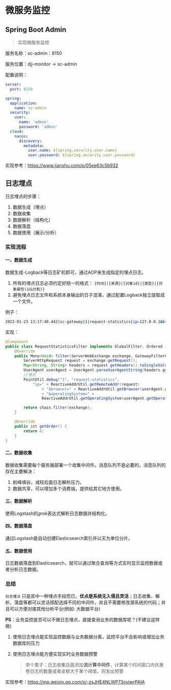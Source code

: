 # 微服务监控



## Spring Boot Admin

> 实现微服务监控

服务名称：sc-admin：8150

服务位置：djj-monitor -> sc-admin

配置说明：

```yml
server:
  port: 8150

spring:
  application:
    name: sc-admin
  security:
    user:
      name: 'admin'
      password: 'admin'
  cloud:
    nacos:
      discovery:
        metadata:
          user.name: ${spring.security.user.name}
          user.password: ${spring.security.user.password}
```

实现参考：https://www.jianshu.com/p/05ee63c5b932

## 日志埋点

日志埋点的步骤：

1. 数据生成（埋点）
2. 数据收集
3. 数据解析（结构化）
4. 数据落盘
5. 数据使用（展示/分析）

### 实现流程

#### 一、数据生成

数据生成-Logback等日志矿机即可，通过AOP来生成指定的埋点日志。

1. 所有的埋点日志必须约定好统一的格式：
   `{时间}|{来源}|{对象id}|{类型}|{对象属性(以&分割)}`
2. 避免埋点日志文件和系统本身输出的日子混淆，通过配置Logback独立提取成一个文件。

例子：

```bash
2022-01-23 13:17:40.442|sc-gateway|1|request-statistics|ip=127.0.0.1&browser=CHROME&operatingSystem=MAC_OS_X
```

实现：

```java
@Component
public class RequestStatisticsFilter implements GlobalFilter, Ordered {
    @Override
    public Mono<Void> filter(ServerWebExchange exchange, GatewayFilterChain chain) {
        ServerHttpRequest request = exchange.getRequest();
        Map<String, String> headers = request.getHeaders().toSingleValueMap();
        UserAgent userAgent = UserAgent.parseUserAgentString(headers.get("User-Agent"));
        //埋点
        PointUtil.debug("1", "request-statistics",
            "ip=" + ReactiveAddrUtil.getRemoteAddr(request)
                + "&browser=" + ReactiveAddrUtil.getBrowser(userAgent.getBrowser().name())
                + "&operatingSystem=" +
                ReactiveAddrUtil.getOperatingSystem(userAgent.getOperatingSystem().name()));

        return chain.filter(exchange);
    }

    @Override
    public int getOrder() {
        return 0;
    }
}
```

#### 二、数据收集

数据收集需要每个服务器部署一个收集中间件。消息队列不是必要的，消息队列的存在主要解决：

1. 削峰填谷，减轻后面日志解析压力。
2. 数据共享，可以增加多个消费端，提供给其它地方使用。

#### 三、数据解析

使用Logstash的*grok*表达式解析日志数据并结构化。

#### 四、数据落盘

通过Logstash能自动创建Elasticsearch索引并以天为单位分片。

#### 五、数据使用

日志数据落盘到Elasticsearch，就可以通过聚合查询等方式实时显示监控数据或者分析日志数据。

### 总结

`日志埋点` 只是其中一种埋点手段而已，**优点是系统无入侵且灵活**；日志收集、解析、落盘等都可以灵活搭配选择不同的中间件，并且不需要修改源系统的代码；并且可以方便对接其他分析平台(例如: 大数据平台)

**PS**：业务监控是否可以不做日志埋点，直接查询业务的数据库呢？(不建议这样做)

1. 使用日志埋点能实现监控数据与业务数据分离，监控平台不会影响或增加业务数据库的压力

2. 使用日志埋点能方便实现实时业务数据预警

   > 举个栗子：日志收集后面添加**流计算中间件**，计算某个时间窗口内优惠卷日志的数量或者金额大于某个阀值，则发出预警

实现参考：https://mp.weixin.qq.com/s/-zsJHE4NLWP73ovjwrPAIA